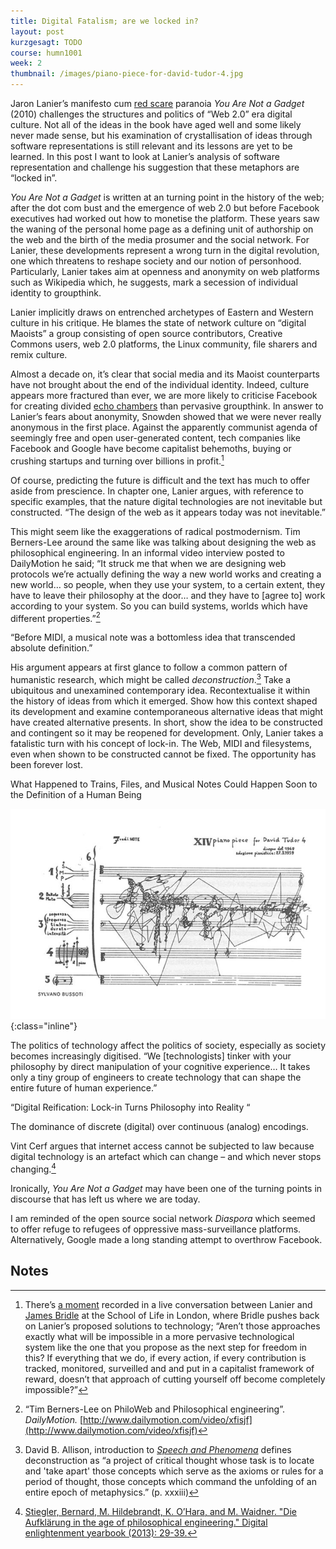 ```yaml
---
title: Digital Fatalism; are we locked in?
layout: post
kurzgesagt: TODO
course: humn1001
week: 2
thumbnail: /images/piano-piece-for-david-tudor-4.jpg
---
```


Jaron Lanier’s manifesto cum [red scare](https://en.wikipedia.org/wiki/Red_Scare) paranoia *You Are Not a Gadget* (2010) challenges the structures and politics of “Web 2.0” era digital culture. Not all of the ideas in the book have aged well and some likely never made sense, but his examination of crystallisation of ideas through software representations is still relevant and its lessons are yet to be learned. In this post I want to look at Lanier’s analysis of software representation and challenge his suggestion that these metaphors are “locked in”.

*You Are Not a Gadget* is written at an turning point in the history of the web; after the dot com bust and the emergence of web 2.0 but before Facebook executives had worked out how to monetise the platform. These years saw the waning of the personal home page as a defining unit of authorship on the web and the birth of the media prosumer and the social network. For Lanier, these developments represent a wrong turn in the digital revolution, one which threatens to reshape society and our notion of personhood. Particularly, Lanier takes aim at openness and anonymity on web platforms such as Wikipedia which, he suggests, mark a secession of individual identity to groupthink.

Lanier implicitly draws on entrenched archetypes of Eastern and Western culture in his critique. He blames the state of network culture on “digital Maoists” a group consisting of open source contributors, Creative Commons users, web 2.0 platforms, the Linux community, file sharers and remix culture.

Almost a decade on, it’s clear that social media and its Maoist counterparts have not brought about the end of the individual identity. Indeed, culture appears more fractured than ever, we are more likely to criticise Facebook for creating divided [echo chambers](https://arstechnica.com/science/2017/03/the-social-media-echo-chamber-is-real/) than pervasive groupthink. In answer to Lanier’s fears about anonymity, Snowden showed that we  were never really anonymous in the first place. Against the apparently communist agenda of seemingly free and open user-generated content, tech companies like Facebook and Google have become capitalist behemoths, buying or crushing startups and turning over billions in profit.[^schooloflife]

Of course, predicting the future is difficult and the text has much to offer aside from prescience. In chapter one, Lanier argues, with reference to specific examples, that the nature digital technologies are not inevitable but constructed.
“The design of the web as it appears today was not inevitable.”

This might seem like the exaggerations of radical postmodernism.
Tim Berners-Lee around the same like was talking about designing the web as philosophical engineering. In an informal video interview posted to DailyMotion he said; “It struck me that when we are designing web protocols we’re actually defining the way a new world works and creating a new world… so people, when they use your system, to a certain extent, they have to leave their philosophy at the door… and they have to [agree to] work according to your system. So you can build systems, worlds which have different properties.”[^Berners-Lee2010]

“Before MIDI, a musical note was a bottomless idea that transcended absolute definition.”

His argument appears at first glance to follow a common pattern of humanistic research, which might be called *deconstruction*.[^definition]
Take a ubiquitous and unexamined contemporary idea. Recontextualise it within the history of ideas from which it emerged. Show how this context shaped its development and examine contemporaneous alternative ideas that might have created alternative presents. In short, show the idea to be constructed and contingent so it may be reopened for development.
Only, Lanier takes a fatalistic turn with his concept of lock-in. The Web, MIDI and filesystems, even when shown to be constructed cannot be fixed. The opportunity has been forever lost.

What Happened to Trains, Files, and Musical Notes Could Happen Soon to the Definition of a Human Being



![](/images/piano-piece-for-david-tudor-4.jpg){:class="inline"}

The politics of technology affect the politics of society, especially as society becomes increasingly digitised.
“We [technologists] tinker with your philosophy by direct manipulation of your cognitive experience… It takes only a tiny 
group of engineers to create technology that can shape the entire future of human experience.”




“Digital Reification: Lock-in Turns Philosophy into Reality “




The dominance of discrete (digital) over continuous (analog) encodings.




Vint Cerf argues that internet access cannot be subjected to law because digital technology is an artefact which can change – and which never stops changing.[^Stiegler2012]






Ironically, *You Are Not a Gadget* may have been one of the turning points in discourse that has left us where we are today.


I am reminded of the open source social network *Diaspora* which seemed to offer refuge to refugees of oppressive mass-surveillance platforms. 
Alternatively, Google made a long standing attempt to overthrow Facebook.

## Notes

[^definition]: David B. Allison, introduction to [*Speech and Phenomena*](https://books.google.com.au/books?id=N4v2AkGMnqcC&printsec=frontcover#v=onepage&q=take%20apart&f=false) defines deconstruction as “a project of critical thought whose task is to locate and 'take apart' those concepts which serve as the axioms or rules for a period of thought, those concepts which command the unfolding of an entire epoch of metaphysics.”  (p. xxxiii)


[^bookavore]: https://web.archive.org/web/20100620233905/http://bookavore.com:80/2009/12/03/review-you-are-not-a-gadget/
[^schooloflife]: There’s [a moment](https://youtu.be/lbdYg_z_SAE?t=48m23s) recorded in a live conversation between Lanier and [James Bridle](http://jamesbridle.com/) at the School of Life in London, where Bridle pushes back on Lanier’s proposed  solutions to technology; “Aren’t those approaches exactly what will be impossible in a more pervasive technological system like the one that you propose as the next step for freedom in this? If everything that we do, if every action, if every contribution is tracked, monitored, surveilled and and put in a capitalist framework of reward, doesn’t that approach of cutting yourself off become completely impossible?”
[^Stiegler2012]: [Stiegler, Bernard, M. Hildebrandt, K. O’Hara, and M. Waidner. "Die Aufklärung in the age of philosophical engineering." Digital enlightenment yearbook (2013): 29-39.](http://computationalculture.net/die-aufklarung-in-the-age-of-philosophical-engineering/)
[^Berners-Lee2010]: “Tim Berners-Lee on PhiloWeb and Philosophical engineering”. *DailyMotion.* [http://www.dailymotion.com/video/xfisjf](http://www.dailymotion.com/video/xfisjf)
